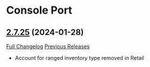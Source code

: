 # Console Port

## [2.7.25](https://github.com/seblindfors/ConsolePort/tree/2.7.25) (2024-01-28)
[Full Changelog](https://github.com/seblindfors/ConsolePort/compare/2.7.24...2.7.25) [Previous Releases](https://github.com/seblindfors/ConsolePort/releases)

- Account for ranged inventory type removed in Retail  
